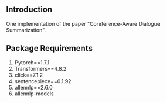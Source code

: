 ## Introduction
One implementation of the paper "Coreference-Aware Dialogue Summarization".

## Package Requirements
1. Pytorch==1.7.1
2. Transformers==4.8.2
3. click==7.1.2
4. sentencepiece==0.1.92
5. allennlp==2.6.0
6. allennlp-models
